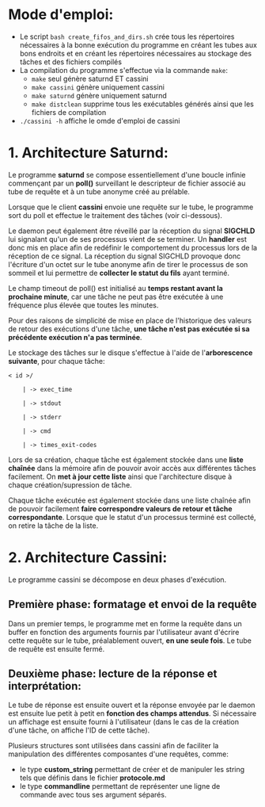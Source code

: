 # Mode d'emploi:
- Le script `bash create_fifos_and_dirs.sh` crée tous les répertoires nécessaires à la bonne exécution du programme en créant les tubes aux bons endroits et en créant les répertoires nécessaires au stockage des tâches et des fichiers compilés
- La compilation du programme s'effectue via la commande `make`:
	* `make` seul génère saturnd ET cassini
	* `make cassini` génère uniquement cassini
	* `make saturnd` génère uniquement saturnd
	* `make distclean` supprime tous les exécutables générés ainsi que les fichiers de compilation
- `./cassini -h` affiche le omde d'emploi de cassini
	
# 1. Architecture Saturnd:

Le programme **saturnd** se compose essentiellement d'une boucle infinie commençant par un **poll()** surveillant le descripteur de fichier associé au tube de requête et à un tube anonyme créé au prélable.

Lorsque que le client **cassini** envoie une requête sur le tube, le programme sort du poll et effectue le traitement des tâches (voir ci-dessous).

Le daemon peut également être réveillé par la réception du signal **SIGCHLD** lui signalant qu'un de ses processus vient de se terminer. Un **handler** est donc mis en place afin de redéfinir le comportement du processus lors de la réception de ce signal. La réception du signal SIGCHLD provoque donc l'écriture d'un octet sur le tube anonyme afin de tirer le processus de son sommeil et lui permettre de **collecter le statut du fils** ayant terminé.

Le champ timeout de poll() est initialisé au **temps restant avant la prochaine minute**, car une tâche ne peut pas être exécutée à une fréquence plus élevée que toutes les minutes.

Pour des raisons de simplicité de mise en place de l'historique des valeurs de retour des exécutions d'une tâche, **une tâche n'est pas exécutée si sa précédente exécution n'a pas terminée**.

Le stockage des tâches sur le disque s'effectue à l'aide de l'**arborescence suivante**, pour chaque tâche:

```
< id >/

	| -> exec_time 

	| -> stdout

	| -> stderr

	| -> cmd

	| -> times_exit-codes
```

Lors de sa création, chaque tâche est également stockée dans une **liste chaînée** dans la mémoire afin de pouvoir avoir accès aux différentes tâches facilement. On **met à jour cette liste** ainsi que l'architecture disque à chaque création/supression de tâche.

Chaque tâche exécutée est également stockée dans une liste chaînée afin de pouvoir facilement **faire correspondre valeurs de retour et tâche correspondante**. Lorsque que le statut d'un processus terminé est collecté, on retire la tâche de la liste.

# 2. Architecture Cassini: 

Le programme cassini se décompose en deux phases d'exécution.

## Première phase: formatage et envoi de la requête

Dans un premier temps, le programme met en forme la requête dans un buffer en fonction des arguments fournis par l'utilisateur avant d'écrire cette requête sur le tube, préalablement ouvert, **en une seule fois**. Le tube de requête est ensuite fermé.

## Deuxième phase: lecture de la réponse et interprétation:

Le tube de réponse est ensuite ouvert et la réponse envoyée par le daemon est ensuite lue petit à petit en **fonction des champs attendus**. Si nécessaire un affichage est ensuite fourni à l'utilisateur (dans le cas de la création d'une tâche, on affiche l'ID de cette tâche).

Plusieurs structures sont utilisées dans cassini afin de faciliter la manipulation des différentes composantes d'une requêtes, comme:
 
* le type **custom_string** permettant de créer et de manipuler les string tels que définis dans le fichier **protocole.md** 
* le type **commandline** permettant de représenter une ligne de commande avec tous ses argument séparés.